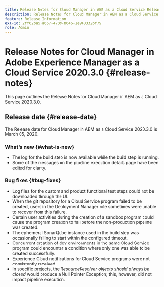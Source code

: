 ```yaml
---
title: Release Notes for Cloud Manager in AEM as a Cloud Service Release 2020.3.0
description: Release Notes for Cloud Manager in AEM as a Cloud Service Release 2020.3.0
feature: Release Information
exl-id: 2ff62ba5-a657-4739-b646-1e948332bf79
role: Admin
---
```

# Release Notes for Cloud Manager in Adobe Experience Manager as a Cloud Service 2020.3.0 {#release-notes}

This page outlines the Release Notes for Cloud Manager in AEM as a Cloud Service 2020.3.0.

## Release date {#release-date}

The Release date for Cloud Manager in AEM as a Cloud Service 2020.3.0 is March 05, 2020.

### What's new {#what-is-new}

* The log for the build step is now available while the build step is running.
* Some of the messages on the pipeline execution details page have been edited for clarity.

### Bug fixes  {#bug-fixes}

* Log files for the custom and product functional test steps could not be downloaded through the UI.
* When the git repository for a Cloud Service program failed to be created, users in the Deployment Manager role sometimes were unable to recover from this failure.
* Certain user activities during the creation of a sandbox program could cause the program creation to fail before the non-production pipeline was created.
* The ephemeral SonarQube instance used in the build step was occasionally failing to start within the configured timeout.
* Concurrent creation of dev environments in the same Cloud Service program could encounter a condition where only one was able to be created successfully.
* Experience Cloud notifications for Cloud Service programs were not consistently received.
* In specific projects, the *ResourceResolver objects should always be closed* would produce a Null Pointer Exception; this, however, did not impact pipeline execution.
